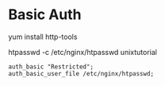 # Basic Auth
yum install http-tools

htpasswd -c /etc/nginx/htpasswd unixtutorial

```
auth_basic "Restricted";
auth_basic_user_file /etc/nginx/htpasswd;
```
